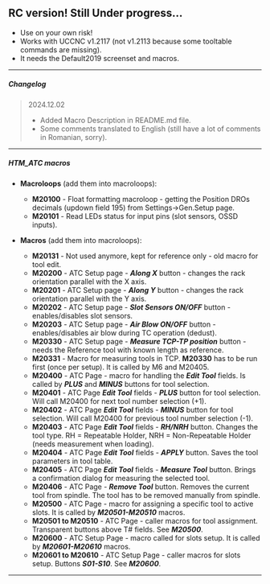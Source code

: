 ## RC version! Still Under progress...
- Use on your own risk!
- Works with UCCNC v1.2117 (not v1.2113 because some tooltable commands are missing).
- It needs the Default2019 screenset and macros.

---

##### Changelog
> 2024.12.02
> - Added Macro Description in README.md file.
> - Some comments translated to English (still have a lot of comments in Romanian, sorry).

---

##### HTM_ATC macros
- **Macroloops** (add them into macroloops):
  - **M20100** - Float formatting macroloop - getting the Position DROs decimals (updown field 195) from Settings->Gen.Setup page.
  - **M20101** - Read LEDs status for input pins (slot sensors, OSSD inputs).

- **Macros** (add them into macroloops):
  - **M20131** - Not used anymore, kept for reference only - old macro for tool edit.
  - **M20200** - ATC Setup page - ***Along X*** button - changes the rack orientation parallel with the X axis.
  - **M20201** - ATC Setup page - ***Along Y*** button - changes the rack orientation parallel with the Y axis.
  - **M20202** - ATC Setup page - ***Slot Sensors ON/OFF*** button - enables/disables slot sensors.
  - **M20203** - ATC Setup page - ***Air Blow ON/OFF*** button - enables/disables air blow during TC operation (dedust).
  - **M20330** - ATC Setup page - ***Measure TCP-TP position*** button - needs the Reference tool with known length as reference.
  - **M20331** - Macro for measuring tools in TCP. **M20330** has to be run first (once per setup). It is called by M6 and M20405.
  - **M20400** - ATC Page - macro for handling the ***Edit Tool*** fields. Is called by ***PLUS*** and ***MINUS*** buttons for tool selection.
  - **M20401** - ATC Page ***Edit Tool*** fields - ***PLUS*** button for tool selection. Will call M20400 for next tool number selection (+1).
  - **M20402** - ATC Page ***Edit Tool*** fields - ***MINUS*** button for tool selection. Will call M20400 for previous tool number selection (-1).
  - **M20403** - ATC Page ***Edit Tool*** fields - ***RH/NRH*** button. Changes the tool type. RH = Repeatable Holder, NRH = Non-Repeatable Holder (needs measurement when loading).
  - **M20404** - ATC Page ***Edit Tool*** fields - ***APPLY*** button. Saves the tool parameters in tool table.
  - **M20405** - ATC Page ***Edit Tool*** fields - ***Measure Tool*** button. Brings a confirmation dialog for measuring the selected tool.
  - **M20406** - ATC Page - ***Remove Tool*** button. Removes the current tool from spindle. The tool has to be removed manually from spindle.
  - **M20500** - ATC Page - macro for assigning a specific tool to active slots. It is called by ***M20501-M20510*** macros.
  - **M20501 to M20510** - ATC Page - caller macros for tool assignment. Transparent buttons above T# fields. See ***M20500***.
  - **M20600** - ATC Setup Page - macro called for slots setup. It is called by ***M20601-M20610*** macros.
  - **M20601 to M20610** - ATC Setup Page - caller macros for slots setup. Buttons ***S01-S10***. See ***M20600***.
---

